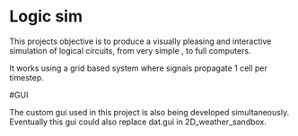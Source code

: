 # Logic sim

This projects objective is to produce a visually pleasing and interactive simulation of logical circuits, from very simple , to full computers.

It works using a grid based system where signals propagate 1 cell per timestep.

#GUI

The custom gui used in this project is also being developed simultaneously.
Eventually this gui could also replace dat.gui in 2D_weather_sandbox.
